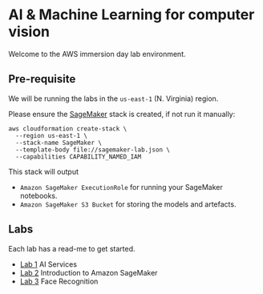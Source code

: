 # AI &amp; Machine Learning for computer vision

Welcome to the AWS immersion day lab environment.

## Pre-requisite

We will be running the labs in the `us-east-1` (N. Virginia) region.

Please ensure the [SageMaker](./sagemaker-lab.json) stack is created, if not run it manually:

```
aws cloudformation create-stack \
  --region us-east-1 \
  --stack-name SageMaker \
  --template-body file://sagemaker-lab.json \
  --capabilities CAPABILITY_NAMED_IAM
```

This stack will output

* `Amazon SageMaker ExecutionRole` for running your SageMaker notebooks.
* `Amazon SageMaker S3 Bucket` for storing the models and artefacts.

## Labs

Each lab has a read-me to get started.

* [Lab 1](lab1/Readme.md) AI Services
* [Lab 2](lab2/Readme.md) Introduction to Amazon SageMaker
* [Lab 3](lab3/Readme.md) Face Recognition
